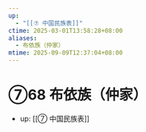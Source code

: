 ```yaml
---
up:
  - "[[⑦ 中国民族表]]"
ctime: 2025-03-01T13:58:28+08:00
aliases:
  - 布依族（仲家）
mtime: 2025-09-09T12:37:04+08:00
---
```


# ⑦68 布依族（仲家）

- up: [[⑦ 中国民族表]]
